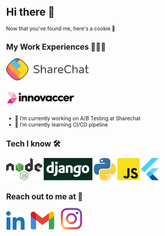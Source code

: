 # Hi there 👋

Now that you've found me, here's a cookie 🍪


## My Work Experiences 👨🏻‍💻

[<img src="https://github.com/Kushagrasri/Kushagrasri/blob/main/sharechat.png" height=60>](https://sharechat.com/)

[<img src="https://github.com/Kushagrasri/Kushagrasri/blob/main/innovaccer2.jpeg" height=60>](https://innovaccer.com/)

- 🔭 I’m currently working on A/B Testing at Sharechat
- 🌱 I’m currently learning CI/CD pipeline

## Tech I know 🛠
[<img src="https://github.com/Kushagrasri/Kushagrasri/blob/main/nodejs1.png" height=60>](https://www.nodejs.org/)       [<img src="https://github.com/Kushagrasri/Kushagrasri/blob/main/django.png" height=60>](https://www.djangoproject.com/)       [<img src="https://github.com/Kushagrasri/Kushagrasri/blob/main/python2.png" height=60>](https://www.python.org/)       [<img src="https://github.com/Kushagrasri/Kushagrasri/blob/main/javascript1.png" height=60>](https://www.javascript.com/)       [<img src="https://github.com/Kushagrasri/Kushagrasri/blob/main/flutter.svg" height=60>](https://www.flutter.dev/)

## Reach out to me at 💬
[<img src="https://github.com/Kushagrasri/Kushagrasri/blob/main/linkedin.png" height=50>](https://www.linkedin.com/in/kushagrasri)    [<img src="https://github.com/Kushagrasri/Kushagrasri/blob/main/gmail.png" height=50>](mailto:kushwork1@gmail.com)  [<img src="https://github.com/Kushagrasri/Kushagrasri/blob/main/instagram.png" height=60>](https://www.instagram.com/kushagrasri/)
